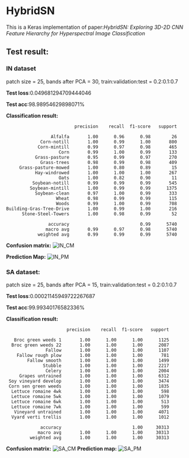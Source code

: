 # HybridSN
This is a Keras implementation of paper:*HybridSN: Exploring 3D-2D CNN Feature Hierarchy for Hyperspectral Image Classification*
## Test result:
### IN dataset
patch size = 25, bands after PCA = 30, train:validation:test = 0.2:0.1:0.7  

**Test loss**:0.049681294709444046  

**Test acc**:98.98954629898071%

**Classification result:**  

                              precision    recall  f1-score   support 

                     Alfalfa       1.00      0.96      0.98        26
                 Corn-notill       1.00      0.99      1.00       800
                Corn-mintill       0.99      0.97      0.98       465
                        Corn       0.99      1.00      0.99       133
               Grass-pasture       0.95      0.99      0.97       270
                 Grass-trees       0.98      0.99      0.98       409
         Grass-pasture-mowed       1.00      0.80      0.89        15
               Hay-windrowed       1.00      1.00      1.00       267
                        Oats       1.00      0.82      0.90        11
              Soybean-notill       0.99      0.99      0.99       545
             Soybean-mintill       1.00      0.99      0.99      1375
               Soybean-clean       0.97      1.00      0.99       333
                       Wheat       0.98      0.99      0.99       115
                       Woods       0.99      1.00      0.99       708
    Building-Gras-Tree-Drive       1.00      0.99      1.00       216
          Stone-Steel-Towers       1.00      0.98      0.99        52

                    accuracy                           0.99      5740
                   macro avg       0.99      0.97      0.98      5740
                weighted avg       0.99      0.99      0.99      5740
                
**Confusion matrix:**
![IN_CM]()

**Prediction Map:**
![IN_PM]()
### SA dataset:
patch size = 25, bands after PCA = 15, train:validation:test = 0.2:0.1:0.7

**Test loss**:0.00021145949722267687  

**Test acc**:99.99340176582336%

**Classification result:**  

                           precision    recall  f1-score   support

       Broc green weeds 1       1.00      1.00      1.00      1125
      Broc green weeds 22       1.00      1.00      1.00      2087
                   Fallow       1.00      1.00      1.00      1107
        Fallow rough plow       1.00      1.00      1.00       781
            Fallow smooth       1.00      1.00      1.00      1499
                  Stubble       1.00      1.00      1.00      2217
                   Celery       1.00      1.00      1.00      2004
         Grapes untrained       1.00      1.00      1.00      6312
     Soy vineyard develop       1.00      1.00      1.00      3474
     Corn sen green weeds       1.00      1.00      1.00      1835
      Lettuce romaine 4wk       1.00      1.00      1.00       598
      Lettuce romaine 5wk       1.00      1.00      1.00      1079
      Lettuce romaine 6wk       1.00      1.00      1.00       513
      Lettuce romaine 7wk       1.00      1.00      1.00       599
       Vineyard untrained       1.00      1.00      1.00      4071
      Vyard verti trellis       1.00      1.00      1.00      1012

                 accuracy                           1.00     30313
                macro avg       1.00      1.00      1.00     30313
             weighted avg       1.00      1.00      1.00     30313

**Confusion matrix:**
![SA_CM]()
**Prediction map:**
![SA_PM]()
